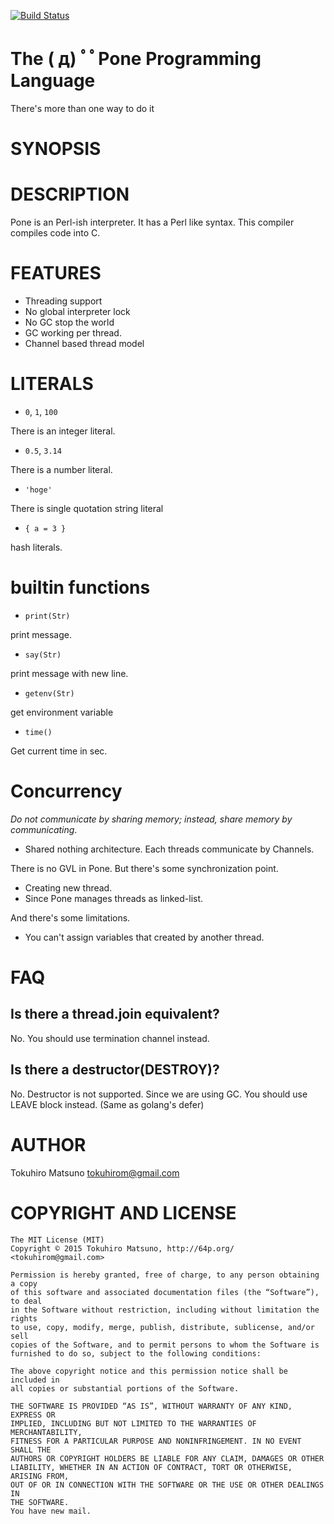 [![Build Status](https://travis-ci.org/tokuhirom/Pone.svg?branch=master)](https://travis-ci.org/tokuhirom/Pone)

The  ( д)  ﾟﾟPone Programming Language
=============================

There's more than one way to do it

SYNOPSIS
========

DESCRIPTION
===========

Pone is an Perl-ish interpreter. It has a Perl like syntax. This compiler compiles code into C.

FEATURES
========

  * Threading support
   * No global interpreter lock
  * No GC stop the world
   * GC working per thread.
  * Channel based thread model

LITERALS
========

  * `0`, `1`, `100`

There is an integer literal.

  * `0.5`, `3.14`

There is a number literal.

  * `'hoge' `

There is single quotation string literal

  * `{ a = 3 }`

hash literals.

builtin functions
=================

  * `print(Str)`

print message.

  * `say(Str)`

print message with new line.

  * `getenv(Str)`

get environment variable

  * `time()`

Get current time in sec.

Concurrency
===========

*Do not communicate by sharing memory; instead, share memory by communicating*.

 * Shared nothing architecture. Each threads communicate by Channels.

There is no GVL in Pone. But there's some synchronization point.

 * Creating new thread.
  * Since Pone manages threads as linked-list.

And there's some limitations.

 * You can't assign variables that created by another thread.

FAQ
===

## Is there a thread.join equivalent?

No. You should use termination channel instead.

## Is there a destructor(DESTROY)?

No. Destructor is not supported. Since we are using GC. You should use LEAVE block instead.
(Same as golang's defer)

AUTHOR
======

Tokuhiro Matsuno <tokuhirom@gmail.com>

COPYRIGHT AND LICENSE
=====================

    The MIT License (MIT)
    Copyright © 2015 Tokuhiro Matsuno, http://64p.org/ <tokuhirom@gmail.com>

    Permission is hereby granted, free of charge, to any person obtaining a copy
    of this software and associated documentation files (the “Software”), to deal
    in the Software without restriction, including without limitation the rights
    to use, copy, modify, merge, publish, distribute, sublicense, and/or sell
    copies of the Software, and to permit persons to whom the Software is
    furnished to do so, subject to the following conditions:

    The above copyright notice and this permission notice shall be included in
    all copies or substantial portions of the Software.

    THE SOFTWARE IS PROVIDED “AS IS”, WITHOUT WARRANTY OF ANY KIND, EXPRESS OR
    IMPLIED, INCLUDING BUT NOT LIMITED TO THE WARRANTIES OF MERCHANTABILITY,
    FITNESS FOR A PARTICULAR PURPOSE AND NONINFRINGEMENT. IN NO EVENT SHALL THE
    AUTHORS OR COPYRIGHT HOLDERS BE LIABLE FOR ANY CLAIM, DAMAGES OR OTHER
    LIABILITY, WHETHER IN AN ACTION OF CONTRACT, TORT OR OTHERWISE, ARISING FROM,
    OUT OF OR IN CONNECTION WITH THE SOFTWARE OR THE USE OR OTHER DEALINGS IN
    THE SOFTWARE.
    You have new mail.

